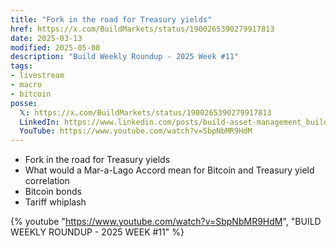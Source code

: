 ```yaml
---
title: "Fork in the road for Treasury yields"
href: https://x.com/BuildMarkets/status/1900265390279917813
date: 2025-03-13
modified: 2025-05-08
description: "Build Weekly Roundup - 2025 Week #11"
tags:
- livestream
- macro
- bitcoin
posse:
  𝕏: https://x.com/BuildMarkets/status/1900265390279917813
  LinkedIn: https://www.linkedin.com/posts/build-asset-management_build-weekly-roundup-2025-week-11-fork-ugcPost-7306025335437832192-lyC2
  YouTube: https://www.youtube.com/watch?v=SbpNbMR9HdM
---
```


- Fork in the road for Treasury yields
- What would a Mar-a-Lago Accord mean for Bitcoin and Treasury yield correlation
- Bitcoin bonds
- Tariff whiplash

{% youtube "https://www.youtube.com/watch?v=SbpNbMR9HdM", "BUILD WEEKLY ROUNDUP - 2025 WEEK #11" %}
